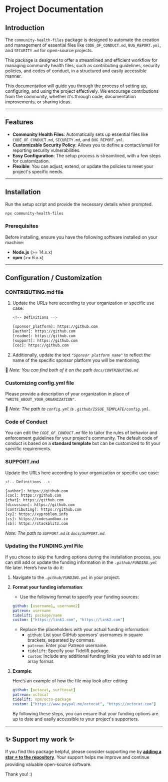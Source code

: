 # Project Documentation

## Introduction

The `community-health-files` package is designed to automate the creation and management of essential files like `CODE_OF_CONDUCT.md`, `BUG_REPORT.yml`, and `SECURITY.md` for open-source projects.

This package is designed to offer a streamlined and efficient workflow for managing community health files, such as contributing guidelines, security policies, and codes of conduct, in a structured and easily accessible manner.

This documentation will guide you through the process of setting up, configuring, and using the project effectively. We encourage contributions from the community, whether it's through code, documentation improvements, or sharing ideas.

---

## Features

- **Community Health Files**: Automatically sets up essential files like `CODE_OF_CONDUCT.md`, `SECURITY.md`, and `BUG_REPORT.yml`.
- **Customizable Security Policy**: Allows you to define a contact/email for reporting security vulnerabilities.
- **Easy Configuration**: The setup process is streamlined, with a few steps for customization.
- **Flexible**: You can adjust, extend, or update the policies to meet your project's specific needs.

---

## Installation

Run the setup script and provide the necessary details when prompted.

```bash
npx community-health-files
```

### Prerequisites

Before installing, ensure you have the following software installed on your machine:

- **Node.js** (>= 14.x.x)
- **npm** (>= 6.x.x)

---

## Configuration / Customization

### CONTRIBUTING.md file

1. Update the URLs here according to your organization or specific use case:

   ```bash
   <!-- Definitions -->

   [sponsor_platform]: https://github.com
   [author]: https://github.com
   [readme]: https://github.com
   [support]: https://github.com
   [coc]: https://github.com
   ```

2. Additionally, update the text _`"Sponsor platform name"`_ to reflect the name of the specific sponsor platform you will be mentioning.

📝 _Note: You can find both of it on the path `docs/CONTRIBUTING.md`_

### Customizing config.yml file

Please provide a description of your organization in place of `"WRITE_ABOUT_YOUR_ORGANIZATION"`.

📝 _Note: The path to `config.yml` is `.github/ISSUE_TEMPLATE/config.yml`._

### Code of Conduct

You can edit the _`CODE_OF_CONDUCT.md`_ file to tailor the rules of behavior and enforcement guidelines for your project's community. The default code of conduct is based on a **standard template** but can be customized to fit your specific requirements.

### SUPPORT.md

Update the URLs here according to your organization or specific use case:

```bash
<!-- Definitions -->

[author]: https://github.com
[coc]: https://github.com
[chat]: https://github.com
[dicussion]: https://github.com
[contributing]: https://github.com
[xy]: https://xyproblem.info
[cs]: https://codesandbox.io
[sb]: https://stackblitz.com
```

_Note: The path to `SUPPORT.md` is `docs/SUPPORT.md`._

### Updating the FUNDING.yml File

If you chose to skip the funding options during the installation process, you can still add or update the funding information in the _`.github/FUNDING.yml`_ file later. Here’s how to do it:

1. Navigate to the _`.github/FUNDING.yml`_ in your project.

2. **Format your funding information**:

   - Use the following format to specify your funding sources:

   ```yaml
   github: [username1, username2]
   patreon: username
   tidelift: package/name
   custom: ["https://link1.com", "https://link2.com"]
   ```

   - Replace the placeholders with your actual funding information:
     - `github`: List your GitHub sponsors' usernames in square brackets, separated by commas.
     - `patreon`: Enter your Patreon username.
     - `tidelift`: Specify your Tidelift package.
     - `custom`: Include any additional funding links you wish to add in an array format.

3. **Example**:

   Here’s an example of how the file may look after editing:

   ```yaml
   github: [octocat, surftocat]
   patreon: octocat
   tidelift: npm/octo-package
   custom: ["https://www.paypal.me/octocat", "https://octocat.com"]
   ```

   By following these steps, you can ensure that your funding options are up to date and easily accessible to your project's supporters.

---

## ✨ Support my work ✨

If you find this package helpful, please consider supporting me by **[adding a star ⭐ to the repository](https://github.com/lassiecoder/community-health-files)**. Your support helps me improve and continue providing valuable open-source software.

Thank you! :)
